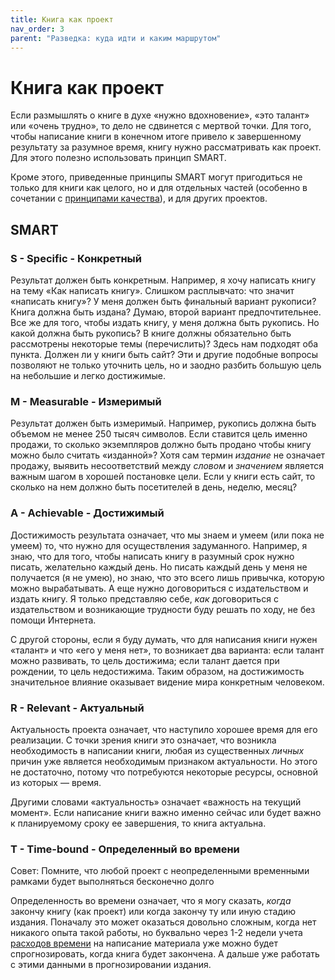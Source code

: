 ```yaml
---
title: Книга как проект
nav_order: 3
parent: "Разведка: куда идти и каким маршрутом"
---
```


# Книга как проект

Если размышлять о книге в духе «нужно вдохновение», «это талант» или
«очень трудно», то дело не сдвинется с мертвой точки.  Для того, чтобы
написание книги в конечном итоге привело к завершенному результату за
разумное время, книгу нужно рассматривать как проект.  Для этого
полезно использовать принцип SMART.

Кроме этого, приведенные принципы SMART могут пригодиться не только
для книги как целого, но и для отдельных частей (особенно в сочетании
с [принципами качества](FIXME:quality-management.md)), и для других
проектов.

## SMART

### S - Specific - Конкретный

Результат должен быть конкретным.  Например, я хочу написать книгу на
тему «Как написать книгу».  Слишком расплывчато: что значит «написать
книгу»?  У меня должен быть финальный вариант рукописи?  Книга должна
быть издана?  Думаю, второй вариант предпочтительнее.  Все же для
того, чтобы издать книгу, у меня должна быть рукопись.  Но какой
должна быть рукопись?  В книге должны обязательно быть рассмотрены
некоторые темы (перечислить)?  Здесь нам подходят оба пункта.  Должен
ли у книги быть сайт?  Эти и другие подобные вопросы позволяют не
только уточнить цель, но и заодно разбить большую цель на
небольшие и легко достижимые.

### M - Measurable - Измеримый

Результат должен быть измеримый.  Например, рукопись должна быть
объемом не менее 250 тысяч символов.  Если ставится цель именно
продажи, то сколько экземпляров должно быть продано чтобы книгу можно
было считать «изданной»?  Хотя сам термин *издание* не означает
продажу, выявить несоответствий между *словом* и *значением*
является важным шагом в хорошей постановке цели.  Если у книги есть
сайт, то сколько на нем должно быть посетителей в день, неделю, месяц?

### A - Achievable - Достижимый

Достижимость результата означает, что мы знаем и умеем (или пока не
умеем) то, что нужно для осуществления задуманного.  Например, я знаю,
что для того, чтобы написать книгу в разумный срок нужно писать,
желательно каждый день.  Но писать каждый день у меня не получается (я
не умею), но знаю, что это всего лишь привычка, которую можно
вырабатывать.  А еще нужно договориться с издательством и издать
книгу.  Я только представляю себе, *как* договориться с издательством
и возникающие трудности буду решать по ходу, не без помощи Интернета.

С другой стороны, если я буду думать, что для написания книги нужен
«талант» и что «его у меня нет», то возникает два варианта: если
талант можно развивать, то цель достижима; если талант дается при
рождении, то цель недостижима.  Таким образом, на достижимость
значительное влияние оказывает видение мира конкретным человеком.

### R - Relevant - Актуальный

Актуальность проекта означает, что наступило хорошее время для его
реализации.  С точки зрения книги это означает, что возникла
необходимость в написании книги, любая из существенных *личных* причин
уже является необходимым признаком актуальности.  Но этого не
достаточно, потому что потребуются некоторые ресурсы, основной из
которых — время.

Другими словами «актуальность» означает «важность на текущий момент».
Если написание книги важно именно сейчас или будет важно к
планируемому сроку ее завершения, то книга актуальна.

### T - Time-bound - Определенный во времени

Совет: Помните, что любой проект с неопределенными временными рамками
будет выполняться бесконечно долго

Определенность во времени означает, что я могу сказать, *когда*
закончу книгу (как проект) или когда закончу ту или иную стадию
издания.  Поначалу это может оказаться довольно сложным, когда нет
никакого опыта такой работы, но буквально через 1-2 недели учета
[расходов времени](FIXME:time-management.md) на написание материала уже
можно будет спрогнозировать, когда книга будет закончена.  А дальше
уже работать с этими данными в прогнозировании издания.
